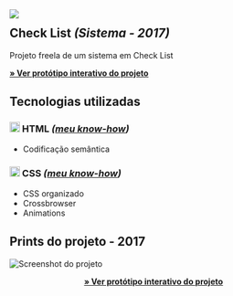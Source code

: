

<img src="http://velameweb.com.br/git/config/images/monitor-sistema-with-margin.png" align="left" />


<h2>Check List <em>(Sistema - 2017)</em></h2>

<p>Projeto freela de um sistema em Check List</p>

<p>
  <a href="http://velameweb.com.br/projetos-sistemas/check-list-2017/" target="_blank">
    <strong>» Ver protótipo interativo do projeto</strong>
  </a>
</p>

<h2>Tecnologias utilizadas</h2>

<h3><img src="http://velameweb.com.br/git/config/images/html-icon.png" alt="HTML ícone" height="18px" /> HTML <em>(<a href="https://github.com/tarcisovelame/curriculo/tree/master/html" target="_blank">meu know-how</a>)</em></h3>
<ul>
    <li>Codificação semântica</li>
</ul>

<h3><img src="http://velameweb.com.br/git/config/images/css-icon.png" alt="CSS ícone" height="18px" /> CSS <em>(<a href="https://github.com/tarcisovelame/curriculo/tree/master/css" target="_blank">meu know-how</a>)</em></h3>
<ul>
    <li>CSS organizado</li>
    <li>Crossbrowser</li>
    <li>Animations</li>
</ul>


<h2>Prints do projeto - 2017</h2>

<img src="http://velameweb.com.br/projetos-sistemas/check-list-2017/screenshot.jpg" alt="Screenshot do projeto">

<p align="center">
  <a href="http://velameweb.com.br/projetos-sistemas/check-list-2017/" target="_blank">
    <strong>» Ver protótipo interativo do projeto</strong>
  </a>
</p>